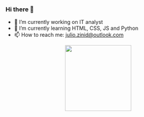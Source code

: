 ### Hi there 👋
- 🔭 I’m currently working on IT analyst
- 🌱 I’m currently learning HTML, CSS, JS and Python
- 📫 How to reach me: julio.zinid@outlook.com

<div align="center">
  <a href="https://github.com/juliozinid">
  <img height="180em" src="https://github-readme-stats.vercel.app/api?username=juliozinid&show_icons=true&theme=dracula&include_all_commits=true&count_private=true"/> 
</div>


